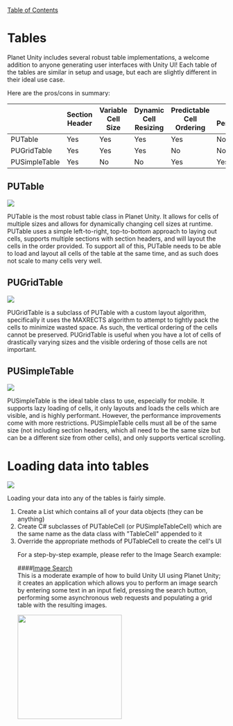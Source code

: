[Table of Contents](https://github.com/SmallPlanetUnity/PlanetUnity2/blob/master/Documentation/TableOfContents.md)

# Tables

Planet Unity includes several robust table implementations, a welcome addition to anyone generating user interfaces with Unity UI! Each table of the tables are similar in setup and usage, but each are slightly different in their ideal use case.

Here are the pros/cons in summary:

|   | Section Header | Variable Cell Size | Dynamic Cell Resizing | Predictable Cell Ordering | High Performance | Direction
|---|---|---|---|---|---|---|
|  PUTable  | Yes | Yes | Yes | Yes | No | Any |
|  PUGridTable  | Yes | Yes | Yes | No | No | Any |
|  PUSimpleTable  | Yes | No | No | Yes | Yes | Vertical |


## PUTable

![](https://github.com/SmallPlanetUnity/PlanetUnity2/blob/master/Documentation/Images/PUTable.gif)

PUTable is the most robust table class in Planet Unity. It allows for cells of multiple sizes and allows for dynamically changing cell sizes at runtime. PUTable uses a simple left-to-right, top-to-bottom approach to laying out cells, supports multiple sections with section headers, and will layout the cells in the order provided. To support all of this, PUTable needs to be able to load and layout all cells of the table at the same time, and as such does not scale to many cells very well.

## PUGridTable

![](https://github.com/SmallPlanetUnity/PlanetUnity2/blob/master/Documentation/Images/PUGridTable.gif)

PUGridTable is a subclass of PUTable with a custom layout algorithm, specifically it uses the MAXRECTS algorithm to attempt to tightly pack the cells to minimize wasted space. As such, the vertical ordering of the cells cannot be preserved. PUGridTable is useful when you have a lot of cells of drastically varying sizes and the visible ordering of those cells are not important.

## PUSimpleTable

![](https://github.com/SmallPlanetUnity/PlanetUnity2/blob/master/Documentation/Images/PUSimpleTable.gif)

PUSimpleTable is the ideal table class to use, especially for mobile. It supports lazy loading of cells, it only layouts and loads the cells which are visible, and is highly performant. However, the performance improvements come with more restrictions. PUSimpleTable cells must all be of the same size (not including section headers, which all need to be the same size but can be a different size from other cells), and only supports vertical scrolling.



# Loading data into tables

![](https://github.com/SmallPlanetUnity/PlanetUnity2/blob/master/Documentation/Images/tables.png)

Loading your data into any of the tables is fairly simple.

1. Create a List<object> which contains all of your data objects (they can be anything)
2. Create C# subclasses of PUTableCell (or PUSimpleTableCell) which are the same name as the data class with "TableCell" appended to it
3. Override the appropriate methods of PUTableCell to create the cell's UI

For a step-by-step example, please refer to the Image Search example:

####[Image Search](https://github.com/SmallPlanetUnity/ImageSearch)  
This is a moderate example of how to build Unity UI using Planet Unity; it creates an application which allows you to perform an image search by entering some text in an input field, pressing the search button, performing some asynchronous web requests and populating a grid table with the resulting images.

<img src="https://github.com/SmallPlanetUnity/ImageSearch/raw/master/kittens.png" width="240">